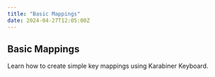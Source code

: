 ```yaml
---
title: "Basic Mappings"
date: 2024-04-27T12:05:00Z
---
```


## Basic Mappings

Learn how to create simple key mappings using Karabiner Keyboard.